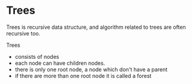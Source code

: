 # Trees

Trees is recursive data structure, and algorithm related to trees are
often recursive too.

Trees

- consists of nodes
- each node can have children nodes.
- there is only one root node, a node which don't have a parent
- if there are more than one root node it is called a forest
